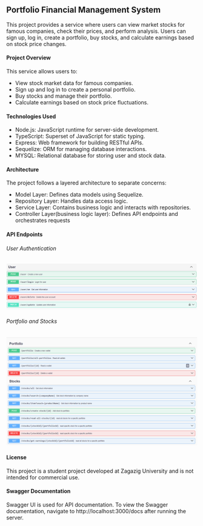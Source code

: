 ## Portfolio Financial Management System

This project provides a service where users can view market stocks for famous companies, check their prices, 
and perform analysis. Users can sign up, log in, create a portfolio, buy stocks, and calculate earnings based on stock price changes.

#### Project Overview

This service allows users to:

- View stock market data for famous companies.
- Sign up and log in to create a personal portfolio.
- Buy stocks and manage their portfolio.
- Calculate earnings based on stock price fluctuations.

#### Technologies Used

- Node.js: JavaScript runtime for server-side development.
- TypeScript: Superset of JavaScript for static typing.
- Express: Web framework for building RESTful APIs.
- Sequelize: ORM for managing database interactions.
- MYSQL: Relational database for storing user and stock data.

#### Architecture

The project follows a layered architecture to separate concerns:

- Model Layer: Defines data models using Sequelize.
- Repository Layer: Handles data access logic.
- Service Layer: Contains business logic and interacts with repositories.
- Controller Layer(business logic layer): Defines API endpoints and orchestrates requests

#### API Endpoints

###### User Authentication

![](./02.png)

###### Portfolio and Stocks

![](./01.png)

#### License
This project is a student project developed at Zagazig University and is not intended for commercial use.

#### Swagger Documentation

Swagger UI is used for API documentation. To view the Swagger documentation, navigate to http://localhost:3000/docs after running the server.






